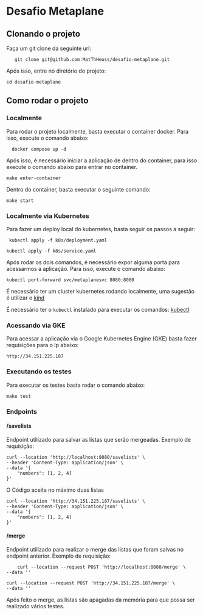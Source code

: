 # Desafio Metaplane

## Clonando o projeto

Faça um git clone da seguinte url:

```shell
   git clone git@github.com:MatThHeuss/desafio-metaplane.git
```

Após isso, entre no diretório do projeto:

```shell
cd desafio-metaplane
```

## Como rodar o projeto

### Localmente

Para rodar o projeto localmente, basta executar o container docker.
Para isso, execute o comando abaixo:

```shell
  docker compose up -d
```

Após isso, é necessário iniciar a aplicação de dentro do container, para isso
execute o comando abaixo para entrar no container.

```shell
make enter-container
```

Dentro do container, basta executar o seguinte comando:

```shell
make start
```

### Localmente via Kubernetes

Para fazer um deploy local do kubernetes, basta seguir os passos a seguir:

```shell
 kubectl apply -f k8s/deployment.yaml
```

```shell
kubectl apply -f k8s/service.yaml
```

Após rodar os dois comandos, é necessário expor alguma porta para acessarmos a aplicação. Para isso,
execute o comando abaixo:

```shell
kubectl port-forward svc/metaplanesvc 8080:8080
```
É necessário ter um cluster kubernetes rodando localmente, uma sugestão é utilizar o [kind](https://kind.sigs.k8s.io/)

É necessário ter o `kubectl` instalado para executar os comandos: [kubectl](https://kubernetes.io/pt-br/docs/tasks/tools/)

### Acessando via GKE

Para acessar a aplicação via o Google Kubernetes Engine (GKE)
basta fazer requisições para o Ip abaixo:

```
http://34.151.225.187
```

### Executando os testes

Para executar os testes basta rodar o comando abaixo:

```shell
make test
```

### Endpoints

#### /savelists

Endpoint utilizado para salvar as listas que serão mergeadas.
Exemplo de requisição:

```curl
curl --location 'http://localhost:8080/savelists' \
--header 'Content-Type: application/json' \
--data '{
    "numbers": [1, 2, 4]
}'
```
O Código aceita no máximo duas listas

```curl
curl --location 'http://34.151.225.187/savelists' \
--header 'Content-Type: application/json' \
--data '{
    "numbers": [1, 2, 4]
}'
```

#### /merge

Endpoint utilizado para realizar o merge das listas que foram salvas
no endpoint anterior.
Exemplo de requisição:

```curl
    curl --location --request POST 'http://localhost:8080/merge' \
--data ''
```

```curl
curl --location --request POST 'http://34.151.225.187/merge' \
--data ''
```
Após feito o merge, as listas são apagadas da memória para que possa ser
realizado vários testes.